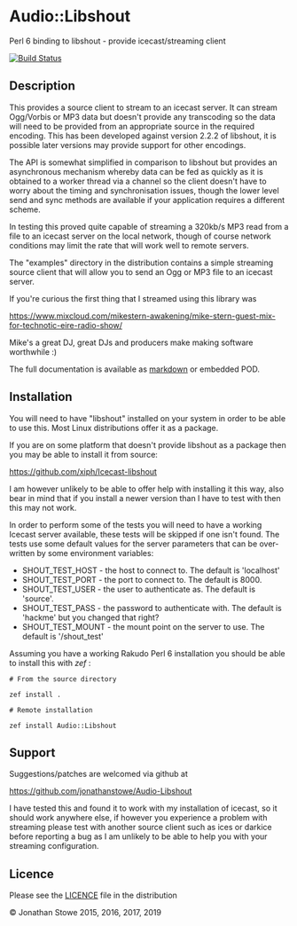 # Audio::Libshout

Perl 6 binding to libshout - provide icecast/streaming client

[![Build Status](https://travis-ci.org/jonathanstowe/Audio-Libshout.svg?branch=master)](https://travis-ci.org/jonathanstowe/Audio-Libshout)

## Description

This provides a source client to stream to an icecast server.  It can
stream Ogg/Vorbis or MP3 data but doesn't provide any transcoding so the
data will need to be provided from an appropriate source in the required
encoding. This has been developed against version 2.2.2 of libshout,
it is possible later versions may provide support for other encodings.

The API is somewhat simplified in comparison to libshout but provides
an asynchronous mechanism whereby data can be fed as quickly as it is
obtained to a worker thread via a channel so the client doesn't have
to worry about the timing and synchronisation issues, though the lower
level send and sync methods are available if your application requires
a different scheme.

In testing this proved quite capable of streaming a 320kb/s MP3 read from
a file to an icecast server on the local network, though of course network
conditions may limit the rate that will work well to remote servers.

The "examples" directory in the distribution contains a simple streaming
source client that will allow you to send an Ogg or MP3 file to an
icecast server.

If you're curious the first thing that I streamed using this library was

https://www.mixcloud.com/mikestern-awakening/mike-stern-guest-mix-for-technotic-eire-radio-show/

Mike's a great DJ, great DJs and producers make making software
worthwhile :)

The full documentation is available as [markdown](Documentation.md) or embedded POD.

## Installation

You will need to have "libshout"  installed on your system in order to
be able to use this. Most Linux distributions offer it as a package.


If you are on some platform that doesn't provide libshout as a package
then you may be able to install it from source:

https://github.com/xiph/Icecast-libshout

I am however unlikely to be able to offer help with installing it this way, also bear in mind that
if you install a newer version than I have to test with then this may not work.

In order to perform some of the tests you will need to have a working Icecast server available,
these tests will be skipped if one isn't found.  The tests use some default values for the server
parameters that can be over-written by some environment variables:

   * SHOUT_TEST_HOST - the host to connect to. The default is 'localhost'
   * SHOUT_TEST_PORT - the port to connect to. The default is 8000.
   * SHOUT_TEST_USER - the user to authenticate as. The default is 'source'.
   * SHOUT_TEST_PASS - the password to authenticate with.  The default is 'hackme' but you changed that right?
   * SHOUT_TEST_MOUNT - the mount point on the server to use.  The default is '/shout_test'

Assuming you have a working Rakudo Perl 6 installation you should be able to
install this with *zef* :

    # From the source directory
   
    zef install .

    # Remote installation

    zef install Audio::Libshout

## Support

Suggestions/patches are welcomed via github at

https://github.com/jonathanstowe/Audio-Libshout

I have tested this and found it to work with my installation of icecast,
so it should work anywhere else, if however you experience a problem
with streaming please test with another source client such as ices or
darkice before reporting a bug as I am unlikely to be able to help you
with your streaming configuration.

## Licence

Please see the [LICENCE](LICENCE) file in the distribution

© Jonathan Stowe 2015, 2016, 2017, 2019
